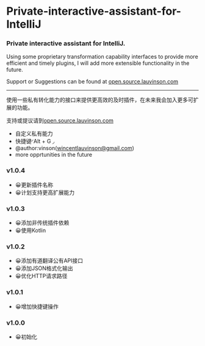 # Private-interactive-assistant-for-IntelliJ
<h3>Private interactive assistant for IntelliJ.</h3>
<p>Using some proprietary transformation capability interfaces to provide more efficient and timely plugins, I will add more extensible functionality in the future.</p>
<p>Support or Suggestions can be found at <a href="https://open.source.lauvinson.com">open.source.lauvinson.com</a></p>
<hr />
<p>使用一些私有转化能力的接口来提供更高效的及时插件，在未来我会加入更多可扩展的功能。</p>
<p>支持或提议请到<a href="https://open.source.lauvinson.com">open.source.lauvinson.com</a></p>
<ul>
<li>自定义私有能力</li>
<li>快捷键◜Alt + G ◞</li>
<li>@author:vinson(<a href="mailto:wincentlauvinson@gmail.com">wincentlauvinson@gmail.com</a>)</li>
<li>more opprtunities in the future</li>
</ul>
      
<h3>v1.0.4</h3>
      <ul>
        <li>😀更新插件名称</li>
        <li>😀计划支持更高扩展能力</li>
      </ul>
      <h3>v1.0.3</h3>
      <ul>
        <li>😀添加非传统插件依赖</li>
        <li>😀使用Kotlin</li>
      </ul>
      <h3>v1.0.2</h3>
      <ul>
        <li>😀添加有道翻译公有API接口</li>
        <li>😀添加JSON格式化输出</li>
        <li>😀优化HTTP请求路径</li>
      </ul>
      <h3>v1.0.1</h3>
      <ul>
        <li>😀增加快捷键操作</li>
      </ul>
      <h3>v1.0.0</h3>
      <ul>
        <li>😀初始化</li>
      </ul>      
